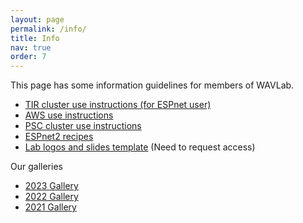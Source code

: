 ```yaml
---
layout: page
permalink: /info/
title: Info
nav: true
order: 7
---
```


This page has some information guidelines for members of WAVLab.

* [TIR cluster use instructions (for ESPnet user)](https://shinjiwlab.github.io/activities/2022/tir-usage)
* [AWS use instructions](https://shinjiwlab.github.io/activities/2022/aws-usage)
* [PSC cluster use instructions](https://shinjiwlab.github.io/activities/2022/psc-usage)
* [ESPnet2 recipes](https://shinjiwlab.github.io/activities/2022/espnet2-recipe)
* [Lab logos and slides template](https://github.com/shinjiwlab/lab_logo) (Need to request access)



Our galleries

* [2023 Gallery](https://shinjiwlab.github.io/activities/2023/2023-record/)
* [2022 Gallery](https://shinjiwlab.github.io/activities/2022/2022-record/)
* [2021 Gallery](https://shinjiwlab.github.io/activities/2022/2021-record/)
